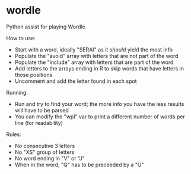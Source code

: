 # wordle
Python assist for playing Wordle

How to use:
  
- Start with a word, ideally "SERAI" as it _should_ yield the most info
- Populate the "avoid" array with letters that are not part of the word
- Populate the "include" array with letters that are part of the word
- Add letters to the arrays ending in R to skip words that have letters in those positions
- Uncomment and add the letter found in each spot  

Running:
- Run and try to find your word; the more info you have the less results will have to be parsed
- You can modify the "wpl" var to print a different number of words per line (for readability)

Rules:  
- No consecutive 3 letters
- No "XS" group of letters
- No word ending in "V" or "J"
- When in the word, "Q" has to be preceeded by a "U"
